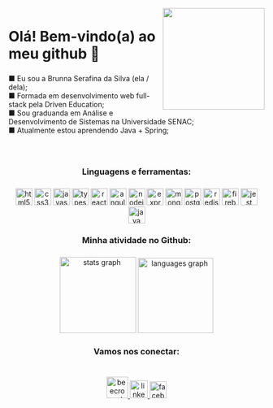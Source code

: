 <br clear="both">

<img align="right" height="200" src="https://camo.githubusercontent.com/92396247cce516278919b3fc74f9af3b2e965319e17975627680c446e7f1d013/68747470733a2f2f70726f322d6261722d73332d63646e2d6366352e6d79706f7274666f6c696f2e636f6d2f31376134376439653866343732376365356633653438383035623264386562322f36376362316134362d316430632d343566652d616233662d3532306534383032623162385f7277635f3078377838303078363236783830302e6769663f683d3365663338643262636563653736323033343535323538653064353835666539"  />

###

<h1 align="left">Olá! Bem-vindo(a) ao meu github 👋</h1>

###

<p align="left">■ Eu sou a Brunna Serafina da Silva (ela / dela);<br>■ Formada em desenvolvimento web full-stack pela Driven Education;<br>■ Sou graduanda em Análise e Desenvolvimento de Sistemas na Universidade SENAC;<br>■ Atualmente estou aprendendo Java + Spring;</p>

###

<br clear="both">

<h3 align="center">Linguagens e ferramentas:</h3>

###

<div align="center">
  <img src="https://img.shields.io/badge/HTML5-E34F26?style=for-the-badge&logo=html5&logoColor=white" height="33"  alt="html5 logo"  />
  <img src="https://img.shields.io/badge/CSS3-1572B6?style=for-the-badge&logo=css3&logoColor=white" height="33" alt="css3 logo"  />
  <img src="https://img.shields.io/badge/JavaScript-323330?style=for-the-badge&logo=javascript&logoColor=F7DF1E" height="33" alt="javascript logo"  />
  <img src="https://img.shields.io/badge/TypeScript-007ACC?style=for-the-badge&logo=typescript&logoColor=white" height="33" alt="typescript logo"  />
  <img src="https://img.shields.io/badge/React-20232A?style=for-the-badge&logo=react&logoColor=61DAFB" height="33" alt="react logo"  />
  <img src="https://img.shields.io/badge/angular-%23DD0031.svg?style=for-the-badge&logo=angular&logoColor=white" height="33" alt="angular logo" />
  <img src="https://img.shields.io/badge/Node.js-339933?style=for-the-badge&logo=nodedotjs&logoColor=white" height="33" alt="nodejs logo"  />
  <img src="https://img.shields.io/badge/Express.js-000000?style=for-the-badge&logo=express&logoColor=white" height="33" alt="express logo"  />
  <img src="https://img.shields.io/badge/MongoDB-4EA94B?style=for-the-badge&logo=mongodb&logoColor=white" height="33" alt="mongodb logo"  />
  <img src="https://img.shields.io/badge/PostgreSQL-316192?style=for-the-badge&logo=postgresql&logoColor=white" height="33" alt="postgresql logo"  />
  <img src="https://img.shields.io/badge/redis-%23DD0031.svg?&style=for-the-badge&logo=redis&logoColor=white" height="33" alt="redis logo"  />
  <img src="https://img.shields.io/badge/firebase-ffca28?style=for-the-badge&logo=firebase&logoColor=black" height="33" alt="firebase logo"  />
  <img src="https://img.shields.io/badge/Jest-C21325?style=for-the-badge&logo=jest&logoColor=white" height="33" alt="jest logo"  />
  <img src="https://cdn.icon-icons.com/icons2/2530/PNG/512/java_button_icon_151928.png" height="33" alt="java logo"  />
  <div align="left">
</div>

###

</div>

###

<h3 align="center">Minha atividade no Github:</h3>

###

<div align="center">
  <img src="https://github-readme-stats-sigma-five.vercel.app/api?hide_title=false&hide_rank=false&show_icons=true&include_all_commits=true&count_private=true&disable_animations=false&theme=radical&locale=pt-br&hide_border=false&username=brunnaserafina" height="150" alt="stats graph"  />
  <img src="https://github-readme-stats-sigma-five.vercel.app/api/top-langs?locale=pt-br&hide_title=false&layout=compact&card_width=320&langs_count=5&theme=radical&hide_border=false&username=brunnaserafina" height="148" alt="languages graph"  />
</div>

###

<h3 align="center">Vamos nos conectar:</h3>

###

<br clear="both">



<div align="center">

  <a href="https://www.beecrowd.com.br/judge/pt/profile/847319" target="_blank">
    <img src="https://camo.githubusercontent.com/b21d347661a71f44bb85cb2b136935a8ebe9ccb82ad898022d75e9a6a833ca86/68747470733a2f2f7777772e62656563726f77642e636f6d2e62722f6a756467652f66617669636f6e2e69636f3f31363335303937303336" height="42" alt="beecrowd logo"  />
  </a>

  <a href="https://www.linkedin.com/in/brunna-serafina" target="_blank">
    <img src="https://upload.wikimedia.org/wikipedia/commons/thumb/c/ca/LinkedIn_logo_initials.png/640px-LinkedIn_logo_initials.png" height="35" alt="linkedin logo"  />
  </a>
  
  <a href="mailto:brunnaserafina@gmail.com" target="_blank">
    <img src="https://upload.wikimedia.org/wikipedia/commons/thumb/0/0b/Logo_Gmail_%282015-2020%29.svg/2560px-Logo_Gmail_%282015-2020%29.svg.png" height="33" alt="facebook logo"  />
  </a>
  
</div>

###
